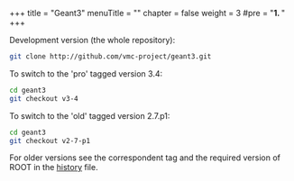 +++
title = "Geant3"
menuTitle = ""
chapter = false
weight = 3
#pre = "<b>1. </b>"
+++

Development version (the whole repository):
```bash 
git clone http://github.com/vmc-project/geant3.git
```

To switch to the 'pro' tagged version 3.4:
```bash
cd geant3 
git checkout v3-4
```

To switch to the 'old' tagged version 2.7.p1:<br>
```bash 
cd geant3 
git checkout v2-7-p1
```

For older versions see the correspondent tag and the required version of ROOT in 
the [history](https://github.com/vmc-project/geant3/blob/master/history) file.
